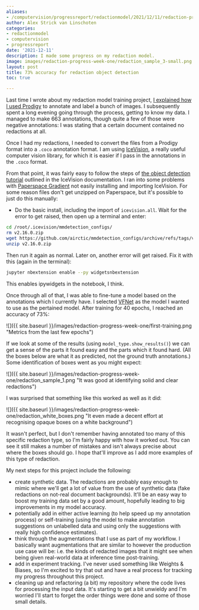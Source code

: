 ```yaml
---
aliases:
- /computervision/progressreport/redactionmodel/2021/12/11/redaction-progress-week-one
author: Alex Strick van Linschoten
categories:
- redactionmodel
- computervision
- progressreport
date: '2021-12-11'
description: I made some progress on my redaction model.
image: images/redaction-progress-week-one/redaction_sample_3-small.png
layout: post
title: 73% accuracy for redaction object detection
toc: true

---
```


Last time I wrote about my redaction model training project, [I explained how I used Prodigy](https://mlops.systems/redactionmodel/computervision/datalabelling/2021/11/29/prodigy-object-detection-training.html) to annotate and label a bunch of images. I subsequently spent a long evening going through the process, getting to know my data. I managed to make 663 annotations, though quite a few of those were negative annotations: I was stating that a certain document contained no redactions at all.

Once I had my redactions, I needed to convert the files from a Prodigy format into a `.coco` annotation format. I am using [IceVision](https://airctic.com/), a really useful computer vision library, for which it is easier if I pass in the annotations in the `.coco` format.

From that point, it was fairly easy to follow the steps of [the object detection tutorial](https://airctic.com/0.11.0/getting_started_object_detection/) outlined in the IceVision documentation. I ran into some problems with [Paperspace Gradient](https://gradient.run/) not easily installing and importing IceVision. For some reason files don't get unzipped on Paperspace, but it's possible to just do this manually:

- Do the basic install, including the import of `icevision.all`. Wait for the error to get raised, then open up a terminal and enter:

```bash
cd /root/.icevision/mmdetection_configs/
rm v2.16.0.zip
wget https://github.com/airctic/mmdetection_configs/archive/refs/tags/v2.16.0.zip
unzip v2.16.0.zip
```

Then run it again as normal. Later on, another error will get raised. Fix it with this (again in the terminal):

```bash
jupyter nbextension enable --py widgetsnbextension
```

This enables ipywidgets in the notebook, I think.

Once through all of that, I was able to fine-tune a model based on the annotations which I currently have. I selected [VFNet](https://mlops.systems/redactionmodel/computervision/2021/11/30/vfnet-basics.html) as the model I wanted to use as the pertained model. After training for 40 epochs, I reached an accuracy of 73%:

![]({{ site.baseurl }}/images/redaction-progress-week-one/first-training.png "Metrics from the last few epochs")

If we look at some of the results (using `model_type.show_results()`) we can get a sense of the parts it found easy and the parts which it found hard. (All the boxes below are what it as predicted, not the ground truth annotations.) Some identification of boxes went as you might expect:

![]({{ site.baseurl }}/images/redaction-progress-week-one/redaction_sample_1.png "It was good at identifying solid and clear redactions")

I was surprised that something like this worked as well as it did:

![]({{ site.baseurl }}/images/redaction-progress-week-one/redaction_white_boxes.png "It even made a decent effort at recognising opaque boxes on a white background")

It wasn't perfect, but I don't remember having annotated too many of this specific redaction type, so I'm fairly happy with how it worked out. You can see it still makes a number of mistakes and isn't always precise about where the boxes should go. I hope that'll improve as I add more examples of this type of redaction.

My next steps for this project include the following:

- create synthetic data. The redactions are probably easy enough to mimic where we'll get a lot of value from the use of synthetic data (fake redactions on not-real document backgrounds). It'll be an easy way to boost my training data set by a good amount, hopefully leading to big improvements in my model accuracy.
- potentially add in either active learning (to help speed up my annotation process) or self-training (using the model to make annotation suggestions on unlabelled data and using only the suggestions with really high confidence estimates).
- think through the augmentations that I use as part of my workflow. I basically want augmentations that are similar to however the production use case will be: i.e. the kinds of redacted images that it might see when being given real-world data at inference time post-training.
- add in experiment tracking. I've never used something like Weights & Biases, so I'm excited to try that out and have a real process for tracking my progress throughout this project.
- cleaning up and refactoring (a bit) my repository where the code lives for processing the input data. It's starting to get a bit unwieldy and I'm worried I'll start to forget the order things were done and some of those small details.
